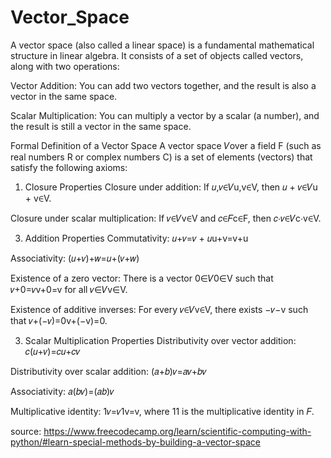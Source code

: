 # Vector_Space

A vector space (also called a linear space) is a fundamental mathematical structure in linear algebra. It consists of a set of objects called vectors, along with two operations:

Vector Addition: You can add two vectors together, and the result is also a vector in the same space.

Scalar Multiplication: You can multiply a vector by a scalar (a number), and the result is still a vector in the same space.

Formal Definition of a Vector Space
A vector space 𝑉over a field F (such as real numbers R or complex numbers C) is a set of elements (vectors) that satisfy the following axioms:

1. Closure Properties
Closure under addition: If 
𝑢,𝑣∈𝑉u,v∈V, then 𝑢 + 𝑣∈𝑉u + v∈V.

Closure under scalar multiplication: If 
𝑣∈𝑉v∈V and 𝑐∈𝐹c∈F, then 𝑐⋅𝑣∈𝑉c⋅v∈V.

3. Addition Properties
Commutativity: 
𝑢+𝑣=𝑣 + 𝑢u+v=v+u

Associativity: 
(𝑢+𝑣)+𝑤=𝑢+(𝑣+𝑤)

Existence of a zero vector: There is a vector 
0∈𝑉0∈V such that 𝑣+0=𝑣v+0=v for all 𝑣∈𝑉v∈V.

Existence of additive inverses: For every 
𝑣∈𝑉v∈V, there exists −𝑣−v such that 𝑣+(−𝑣)=0v+(−v)=0.

3. Scalar Multiplication Properties
Distributivity over vector addition: 
𝑐(𝑢+𝑣)=𝑐𝑢+𝑐𝑣

Distributivity over scalar addition: 
(𝑎+𝑏)𝑣=𝑎𝑣+𝑏𝑣 

Associativity: 
𝑎(𝑏𝑣)=(𝑎𝑏)𝑣

Multiplicative identity: 
1𝑣=𝑣1v=v, where 11 is the multiplicative identity in 𝐹.

source: https://www.freecodecamp.org/learn/scientific-computing-with-python/#learn-special-methods-by-building-a-vector-space
